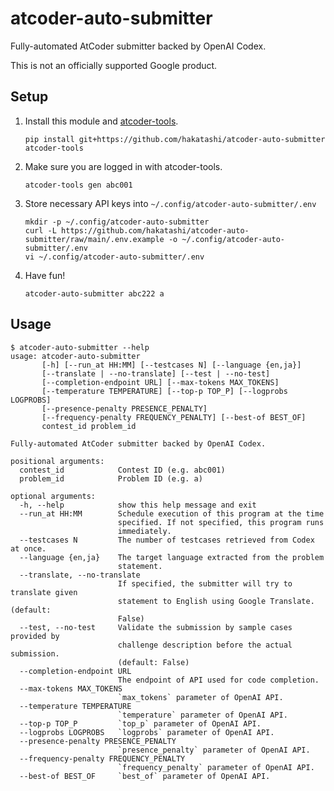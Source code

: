 # atcoder-auto-submitter

Fully-automated AtCoder submitter backed by OpenAI Codex.

This is not an officially supported Google product.

## Setup

1. Install this module and [atcoder-tools](https://github.com/kyuridenamida/atcoder-tools).

    ```
    pip install git+https://github.com/hakatashi/atcoder-auto-submitter atcoder-tools
    ```

2. Make sure you are logged in with atcoder-tools.

    ```
    atcoder-tools gen abc001
    ```

3. Store necessary API keys into `~/.config/atcoder-auto-submitter/.env`

    ```
    mkdir -p ~/.config/atcoder-auto-submitter
    curl -L https://github.com/hakatashi/atcoder-auto-submitter/raw/main/.env.example -o ~/.config/atcoder-auto-submitter/.env
    vi ~/.config/atcoder-auto-submitter/.env
    ```

4. Have fun!

    ```
    atcoder-auto-submitter abc222 a
    ```

## Usage

```
$ atcoder-auto-submitter --help
usage: atcoder-auto-submitter
       [-h] [--run_at HH:MM] [--testcases N] [--language {en,ja}]
       [--translate | --no-translate] [--test | --no-test]
       [--completion-endpoint URL] [--max-tokens MAX_TOKENS]
       [--temperature TEMPERATURE] [--top-p TOP_P] [--logprobs LOGPROBS]
       [--presence-penalty PRESENCE_PENALTY]
       [--frequency-penalty FREQUENCY_PENALTY] [--best-of BEST_OF]
       contest_id problem_id

Fully-automated AtCoder submitter backed by OpenAI Codex.

positional arguments:
  contest_id            Contest ID (e.g. abc001)
  problem_id            Problem ID (e.g. a)

optional arguments:
  -h, --help            show this help message and exit
  --run_at HH:MM        Schedule execution of this program at the time
                        specified. If not specified, this program runs
                        immediately.
  --testcases N         The number of testcases retrieved from Codex at once.
  --language {en,ja}    The target language extracted from the problem
                        statement.
  --translate, --no-translate
                        If specified, the submitter will try to translate given
                        statement to English using Google Translate. (default:
                        False)
  --test, --no-test     Validate the submission by sample cases provided by
                        challenge description before the actual submission.
                        (default: False)
  --completion-endpoint URL
                        The endpoint of API used for code completion.
  --max-tokens MAX_TOKENS
                        `max_tokens` parameter of OpenAI API.
  --temperature TEMPERATURE
                        `temperature` parameter of OpenAI API.
  --top-p TOP_P         `top_p` parameter of OpenAI API.
  --logprobs LOGPROBS   `logprobs` parameter of OpenAI API.
  --presence-penalty PRESENCE_PENALTY
                        `presence_penalty` parameter of OpenAI API.
  --frequency-penalty FREQUENCY_PENALTY
                        `frequency_penalty` parameter of OpenAI API.
  --best-of BEST_OF     `best_of` parameter of OpenAI API.
```